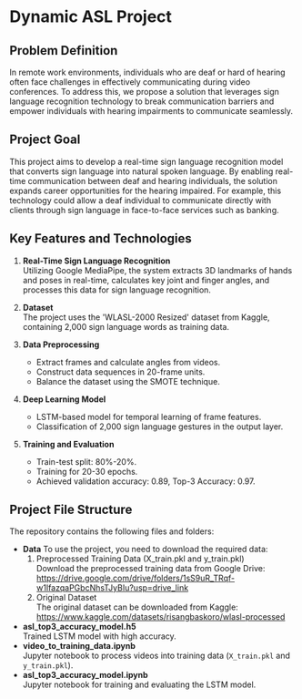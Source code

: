 # Dynamic ASL Project

## Problem Definition
In remote work environments, individuals who are deaf or hard of hearing often face challenges in effectively communicating during video conferences. To address this, we propose a solution that leverages sign language recognition technology to break communication barriers and empower individuals with hearing impairments to communicate seamlessly.

## Project Goal
This project aims to develop a real-time sign language recognition model that converts sign language into natural spoken language. By enabling real-time communication between deaf and hearing individuals, the solution expands career opportunities for the hearing impaired. For example, this technology could allow a deaf individual to communicate directly with clients through sign language in face-to-face services such as banking.

## Key Features and Technologies
1. **Real-Time Sign Language Recognition**  
   Utilizing Google MediaPipe, the system extracts 3D landmarks of hands and poses in real-time, calculates key joint and finger angles, and processes this data for sign language recognition.

2. **Dataset**  
   The project uses the 'WLASL-2000 Resized' dataset from Kaggle, containing 2,000 sign language words as training data.

3. **Data Preprocessing**  
   - Extract frames and calculate angles from videos.  
   - Construct data sequences in 20-frame units.  
   - Balance the dataset using the SMOTE technique.

4. **Deep Learning Model**  
   - LSTM-based model for temporal learning of frame features.  
   - Classification of 2,000 sign language gestures in the output layer.

5. **Training and Evaluation**  
   - Train-test split: 80%-20%.  
   - Training for 20-30 epochs.  
   - Achieved validation accuracy: 0.89, Top-3 Accuracy: 0.97.

## Project File Structure
The repository contains the following files and folders:
- **Data**
  To use the project, you need to download the required data:
  1. Preprocessed Training Data (X_train.pkl and y_train.pkl)      
     Download the preprocessed training data from Google Drive:      
     https://drive.google.com/drive/folders/1sS9uR_TRqf-w1lfazqaPGbcNhsTJyBIu?usp=drive_link      
  2. Original Dataset      
     The original dataset can be downloaded from Kaggle:                  
     https://www.kaggle.com/datasets/risangbaskoro/wlasl-processed      
- **asl_top3_accuracy_model.h5**  
  Trained LSTM model with high accuracy.  
- **video_to_training_data.ipynb**  
  Jupyter notebook to process videos into training data (`X_train.pkl` and `y_train.pkl`).  
- **asl_top3_accuracy_model.ipynb**  
  Jupyter notebook for training and evaluating the LSTM model.
